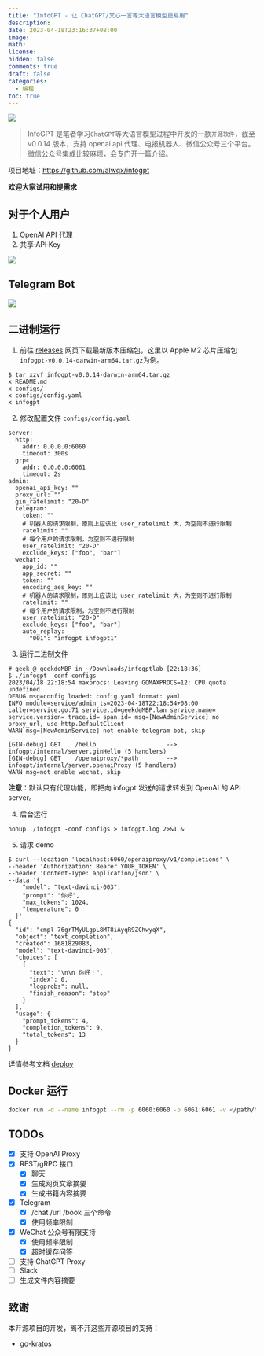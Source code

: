 ```yaml
---
title: "InfoGPT - 让 ChatGPT/文心一言等大语言模型更易用"
description:
date: 2023-04-18T23:16:37+08:00
image:
math:
license:
hidden: false
comments: true
draft: false
categories:
  - 编程
toc: true
---
```


![](https://raw.githubusercontent.com/alwqx/picx-images-hosting/master/common/banner/coding.jpg)

> InfoGPT 是笔者学习`ChatGPT`等大语言模型过程中开发的一款`开源软件`，截至 v0.0.14 版本，支持 openai api 代理、电报机器人、微信公众号三个平台。微信公众号集成比较麻烦，会专门开一篇介绍。

项目地址：https://github.com/alwqx/infogpt

**欢迎大家试用和提需求**

<!--more-->

## 对于个人用户

1. OpenAI API 代理
2. ~~共享 API Key~~

![](https://raw.githubusercontent.com/alwqx/picx-images-hosting/master/common/github/infogpt_openai_proxy.gif)

## Telegram Bot

![](https://raw.githubusercontent.com/alwqx/picx-images-hosting/master/common/github/infogpt_telegram_2.gif)

## 二进制运行

1. 前往 [releases](https://github.com/alwqx/infogpt/releases) 网页下载最新版本压缩包，这里以 Apple M2 芯片压缩包 `infogpt-v0.0.14-darwin-arm64.tar.gz`为例。

```shell
$ tar xzvf infogpt-v0.0.14-darwin-arm64.tar.gz
x README.md
x configs/
x configs/config.yaml
x infogpt
```

2. 修改配置文件 `configs/config.yaml`

```
server:
  http:
    addr: 0.0.0.0:6060
    timeout: 300s
  grpc:
    addr: 0.0.0.0:6061
    timeout: 2s
admin:
  openai_api_key: ""
  proxy_url: ""
  gin_ratelimit: "20-D"
  telegram:
    token: ""
    # 机器人的请求限制，原则上应该比 user_ratelimit 大，为空则不进行限制
    ratelimit: ""
    # 每个用户的请求限制，为空则不进行限制
    user_ratelimit: "20-D"
    exclude_keys: ["foo", "bar"]
  wechat:
    app_id: ""
    app_secret: ""
    token: ""
    encoding_aes_key: ""
    # 机器人的请求限制，原则上应该比 user_ratelimit 大，为空则不进行限制
    ratelimit: ""
    # 每个用户的请求限制，为空则不进行限制
    user_ratelimit: "20-D"
    exclude_keys: ["foo", "bar"]
    auto_replay:
      "001": "infogpt infogpt1"
```

3. 运行二进制文件

```
# geek @ geekdeMBP in ~/Downloads/infogptlab [22:18:36]
$ ./infogpt -conf configs
2023/04/18 22:18:54 maxprocs: Leaving GOMAXPROCS=12: CPU quota undefined
DEBUG msg=config loaded: config.yaml format: yaml
INFO module=service/admin ts=2023-04-18T22:18:54+08:00 caller=service.go:71 service.id=geekdeMBP.lan service.name= service.version= trace.id= span.id= msg=[NewAdminService] no proxy_url, use http.DefaultClient
WARN msg=[NewAdminService] not enable telegram bot, skip

[GIN-debug] GET    /hello                    --> infogpt/internal/server.ginHello (5 handlers)
[GIN-debug] GET    /openaiproxy/*path        --> infogpt/internal/server.openaiProxy (5 handlers)
WARN msg=not enable wechat, skip
```

**注意**：默认只有代理功能，即把向 infogpt 发送的请求转发到 OpenAI 的 API server。

4. 后台运行

```shell
nohup ./infogpt -conf configs > infogpt.log 2>&1 &
```

5. 请求 demo

```shell
$ curl --location 'localhost:6060/openaiproxy/v1/completions' \
--header 'Authorization: Bearer YOUR_TOKEN' \
--header 'Content-Type: application/json' \
--data '{
    "model": "text-davinci-003",
    "prompt": "你好",
    "max_tokens": 1024,
    "temperature": 0
  }'
{
  "id": "cmpl-76grTMyULgpL8MT8iAyqR9ZChwyqX",
  "object": "text_completion",
  "created": 1681829083,
  "model": "text-davinci-003",
  "choices": [
    {
      "text": "\n\n 你好！",
      "index": 0,
      "logprobs": null,
      "finish_reason": "stop"
    }
  ],
  "usage": {
    "prompt_tokens": 4,
    "completion_tokens": 9,
    "total_tokens": 13
  }
}
```

详情参考文档 [deploy](docs/deploy.md)

## Docker 运行

```bash
docker run -d --name infogpt --rm -p 6060:6060 -p 6061:6061 -v </path/to/your/configs>:/data/conf infogpt:latest
```

## TODOs

- [x] 支持 OpenAI Proxy
- [x] REST/gRPC 接口
  - [x] 聊天
  - [x] 生成网页文章摘要
  - [x] 生成书籍内容摘要
- [x] Telegram
  - [x] /chat /url /book 三个命令
  - [x] 使用频率限制
- [x] WeChat 公众号有限支持
  - [x] 使用频率限制
  - [x] 超时缓存问答
- [ ] 支持 ChatGPT Proxy
- [ ] Slack
- [ ] 生成文件内容摘要

## 致谢

本开源项目的开发，离不开这些开源项目的支持：

- [go-kratos](https://github.com/go-kratos/kratos)
